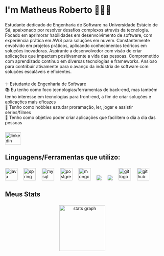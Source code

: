 <h1 align="left">I'm Matheus Roberto 🙋🏻‍♂️</h1>

###

<p align="left">
Estudante dedicado de Engenharia de Software na Universidade Estácio de Sá, apaixonado por resolver desafios complexos através da tecnologia. Focado em aprimorar habilidades em desenvolvimento de software, com experiência prática em AWS para soluções em nuvem. Constantemente envolvido em projetos práticos, aplicando conhecimentos teóricos em soluções inovadoras. Aspirante a desenvolvedor com visão de criar aplicações que impactem positivamente a vida das pessoas. Comprometido com aprendizado contínuo em diversas tecnologias e frameworks. Ansioso para contribuir ativamente para o avanço da indústria de software com soluções escaláveis e eficientes.</p>

###

<p align="left">✨ Estudante de Engenharia de Software<br>📚 Eu tenho como foco tecnologias/ferramentas de back-end, mas também tenho interesse em tecnologias para front-end, a fim de criar soluções e aplicações mais eficazes<br>📖 Tenho como hobbies estudar proramação, ler, jogar e assistir séries/filmes<br>🎯 Tenho como objetivo poder criar aplicações que facilitem o dia a dia das pessoas</p>

###

<div align="left">
  <a href="https://www.linkedin.com/in/matheusrobertosantos/" target="_blank">
    <img src="https://raw.githubusercontent.com/maurodesouza/profile-readme-generator/master/src/assets/icons/social/linkedin/default.svg" width="52" height="40" alt="linkedin logo"  />
  </a>
</div>

###

<h2 align="left">Linguagens/Ferramentas que utilizo:</h2>

###

<div align="left">
  <img src="https://cdn.jsdelivr.net/gh/devicons/devicon/icons/java/java-original.svg" height="40" alt="java logo"  />
  <img width="12" />
  <img src="https://cdn.jsdelivr.net/gh/devicons/devicon/icons/spring/spring-original.svg" height="40" alt="spring logo"  />
  <img width="12" />
  <img src="https://cdn.jsdelivr.net/gh/devicons/devicon/icons/mysql/mysql-original.svg" height="40" alt="mysql logo"  />
  <img width="12" />
  <img src="https://cdn.jsdelivr.net/gh/devicons/devicon/icons/postgresql/postgresql-original.svg" height="40" alt="postgresql logo"  />
  <img width="12" />
  <img src="https://cdn.jsdelivr.net/gh/devicons/devicon/icons/mongodb/mongodb-original.svg" height="40" alt="mongodb logo"  />
  <img width="12" />
  <img src=	"https://img.shields.io/badge/IntelliJ_IDEA-000000.svg?style=for-the-badge&logo=intellij-idea&logoColor=white" />
  <img width="12" />
  <img src= "https://img.shields.io/badge/Amazon_AWS-FF9900?style=for-the-badge&logo=amazonaws&logoColor=white)"  />
  <img width="12" />
  <img src="https://cdn.jsdelivr.net/gh/devicons/devicon/icons/git/git-original.svg" height="40" alt="git logo"  />
  <img width="12" />
  <img src="https://cdn.jsdelivr.net/gh/devicons/devicon/icons/github/github-original.svg" height="40" alt="github logo"  />
  <img width="12" />
</div>

###

<h2 align="left">Meus Stats</h2>

###

<div align="center">
  <img src="https://github-readme-stats.vercel.app/api?username=matheus-robertoo&hide_title=false&hide_rank=false&show_icons=true&include_all_commits=true&count_private=true&disable_animations=false&theme=dracula&locale=en&hide_border=false&order=1" height="150" alt="stats graph"  />
